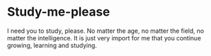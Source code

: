 # Study-me-please

I need you to study, please.
No matter the age, no matter the field, no matter the intelligence. It is just very import for me that you continue growing, learning and studying.